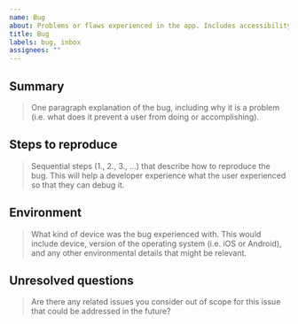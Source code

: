 ```yaml
---
name: Bug
about: Problems or flaws experienced in the app. Includes accessibility issues.
title: Bug
labels: bug, inbox
assignees: ""
---
```


## Summary

> One paragraph explanation of the bug, including why it is a problem (i.e. what does it prevent a user from doing or accomplishing).

## Steps to reproduce

> Sequential steps (1., 2., 3., ...) that describe how to reproduce the bug. This will help a developer experience what the user experienced so that they can debug it.

## Environment

> What kind of device was the bug experienced with. This would include device, version of the operating system (i.e. iOS or Android), and any other environmental details that might be relevant.

## Unresolved questions

> Are there any related issues you consider out of scope for this issue that could be addressed in the future?
